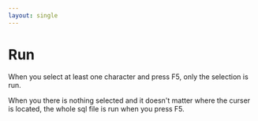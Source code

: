 ```yaml
---
layout: single
---
```


# Run
When you select at least one character and press F5, only the selection is run. 

When you there is nothing selected and it doesn't matter where the curser is located, the whole sql file is run when you press F5.